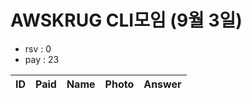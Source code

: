 # AWSKRUG CLI모임 (9월 3일)

* rsv : 0
* pay : 23

ID | Paid | Name | Photo | Answer
-- | ---- | ---- | ----- | ------
